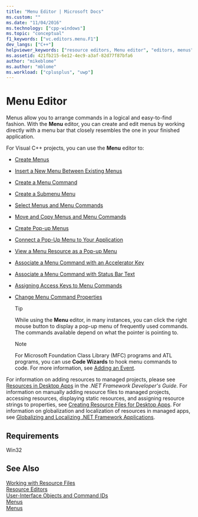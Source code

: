 ```yaml
---
title: "Menu Editor | Microsoft Docs"
ms.custom: ""
ms.date: "11/04/2016"
ms.technology: ["cpp-windows"]
ms.topic: "conceptual"
f1_keywords: ["vc.editors.menu.F1"]
dev_langs: ["C++"]
helpviewer_keywords: ["resource editors, Menu editor", "editors, menus", "Menu editor", "menus, Menu editor"]
ms.assetid: 421fb215-6e12-4ec9-a3af-82d77f87bfa6
author: "mikeblome"
ms.author: "mblome"
ms.workload: ["cplusplus", "uwp"]
---
```

# Menu Editor

Menus allow you to arrange commands in a logical and easy-to-find fashion. With the **Menu** editor, you can create and edit menus by working directly with a menu bar that closely resembles the one in your finished application.

For Visual C++ projects, you can use the **Menu** editor to:

- [Create Menus](../windows/creating-a-menu.md)

- [Insert a New Menu Between Existing Menus](../windows/inserting-a-new-menu-between-existing-menus.md)

- [Create a Menu Command](../windows/adding-commands-to-a-menu.md)

- [Create a Submenu Menu](../windows/creating-a-submenu.md)

- [Select Menus and Menu Commands](../windows/selecting-multiple-menus-or-menu-commands.md)

- [Move and Copy Menus and Menu Commands](../windows/moving-and-copying-menus-and-menu-commands.md)

- [Create Pop-up Menus](../windows/creating-pop-up-menus.md)

- [Connect a Pop-Up Menu to Your Application](../windows/connecting-a-pop-up-menu-to-your-application.md)

- [View a Menu Resource as a Pop-up Menu](../windows/viewing-a-menu-as-a-pop-up-menu.md)

- [Associate a Menu Command with an Accelerator Key](../windows/associating-a-menu-command-with-an-accelerator-key.md)

- [Associate a Menu Command with Status Bar Text](../windows/associating-menu-commands-with-status-bar-text-in-mfc-applications.md)

- [Assigning Access Keys to Menu Commands](../windows/assigning-access-keys-to-menu-commands.md)

- [Change Menu Command Properties](../windows/menu-command-properties.md)

   > [!TIP]
   > While using the **Menu** editor, in many instances, you can click the right mouse button to display a pop-up menu of frequently used commands. The commands available depend on what the pointer is pointing to.

   > [!NOTE]
   > For Microsoft Foundation Class Library (MFC) programs and ATL programs, you can use **Code Wizards** to hook menu commands to code. For more information, see [Adding an Event](../ide/adding-an-event-visual-cpp.md).

For information on adding resources to managed projects, please see [Resources in Desktop Apps](/dotnet/framework/resources/index) in the *.NET Framework Developer's Guide*. For information on manually adding resource files to managed projects, accessing resources, displaying static resources, and assigning resource strings to properties, see [Creating Resource Files for Desktop Apps](/dotnet/framework/resources/creating-resource-files-for-desktop-apps). For information on globalization and localization of resources in managed apps, see [Globalizing and Localizing .NET Framework Applications](/dotnet/standard/globalization-localization/index).

## Requirements

Win32

## See Also

[Working with Resource Files](../windows/working-with-resource-files.md)  
[Resource Editors](../windows/resource-editors.md)  
[User-Interface Objects and Command IDs](../mfc/user-interface-objects-and-command-ids.md)  
[Menus](../mfc/menus-mfc.md)  
[Menus](https://msdn.microsoft.com/library/windows/desktop/ms646977.aspx)